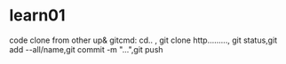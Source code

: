 # learn01
code clone from other up&amp; gitcmd: cd.. , git clone http........., git status,git add --all/name,git commit -m "...",git push
